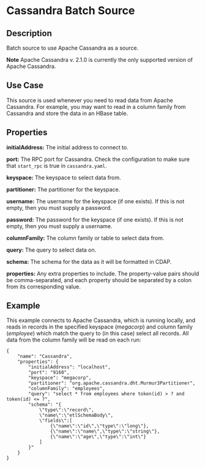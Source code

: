 # Cassandra Batch Source

Description
-----------
Batch source to use Apache Cassandra as a source.

**Note** Apache Cassandra v. 2.1.0 is currently the only supported version of Apache Cassandra.

Use Case
--------
This source is used whenever you need to read data from Apache Cassandra.
For example, you may want to read in a column family from Cassandra
and store the data in an HBase table.

Properties
----------
**initialAddress:** The initial address to connect to.

**port:** The RPC port for Cassandra.
Check the configuration to make sure that ``start_rpc`` is true in ``cassandra.yaml``.

**keyspace:** The keyspace to select data from.

**partitioner:** The partitioner for the keyspace.

**username:** The username for the keyspace (if one exists).
If this is not empty, then you must supply a password.

**password:** The password for the keyspace (if one exists).
If this is not empty, then you must supply a username.

**columnFamily:** The column family or table to select data from.

**query:** The query to select data on.

**schema:** The schema for the data as it will be formatted in CDAP.

**properties:** Any extra properties to include. The property-value pairs should be comma-separated,
and each property should be separated by a colon from its corresponding value.

Example
-------

This example connects to Apache Cassandra, which is running locally, and reads in records in the
specified keyspace (*megacorp*) and column family (*employee*) which match the query to (in this case) select all records.
All data from the column family will be read on each run:

    {
        "name": "Cassandra",
        "properties": {
            "initialAddress": "localhost",
            "port": "9160",
            "keyspace": "megacorp",
            "partitioner": "org.apache.cassandra.dht.Murmur3Partitioner",
            "columnFamily": "employees",
            "query": "select * from employees where token(id) > ? and token(id) <= ?",
            "schema": "{
                \"type\":\"record\",
                \"name\":\"etlSchemaBody\",
                \"fields\":[
                    {\"name\":\"id\",\"type\":\"long\"},
                    {\"name\":\"name\",\"type\":\"string\"},
                    {\"name\":\"age\",\"type\":\"int\"}
                ]
            }"
        }
    }
